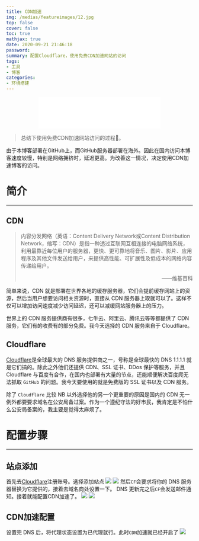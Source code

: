 ```yaml
---
title: CDN加速
img: /medias/featureimages/12.jpg
top: false
cover: false
toc: true
mathjax: true
date: 2020-09-21 21:46:18
password:
summary: 配置Cloudflare，使用免费CDN加速网站的访问
tags:
- 工具
- 博客
categories:
- 环境搭建
---
```

<div align="middle"><iframe frameborder="no" border="0" marginwidth="0" marginheight="0" width=330 height=86 src="//music.163.com/outchain/player?type=2&id=538788&auto=1&height=66"></iframe></div>

>总结下使用免费CDN加速网站访问的过程👀。

由于本博客部署在GitHub上，而GitHub服务器部署在海外。因此在国内访问本博客速度较慢，特别是网络拥挤时，延迟更高。为改善这一情况，决定使用CDN加速博客的访问。

# 简介
---
## CDN
>内容分发网络（英语：Content Delivery Network或Content Distribution Network，缩写：CDN）是指一种透过互联网互相连接的电脑网络系统，利用最靠近每位用户的服务器，更快、更可靠地将音乐、图片、影片、应用程序及其他文件发送给用户，来提供高性能、可扩展性及低成本的网络内容传递给用户。
><p align="right">——维基百科</p>

简单来说，CDN 就是部署在世界各地的缓存服务器，它们会提前缓存网站上的资源，然后当用户想要访问相关资源时，直接从 CDN 服务器上取就可以了。这样不仅可以增加访问速度减少访问延迟，还可以减缓网站服务器上的压力。

世界上的 CDN 服务提供商有很多，七牛云、阿里云、腾讯云等等都提供了 CDN 服务，它们有的收费有的部分免费。我今天选择的 CDN 服务来自于 Cloudflare。
## Cloudflare

[Cloudflare](https://dash.cloudflare.com/)是全球最大的 DNS 服务提供商之一，号称是全球最快的 DNS 1.1.1.1 就是它们搞的。除此之外他们还提供 CDN、SSL 证书、DDos 保护等服务，并且 Cloudflare 与百度有合作，在国内也部署有大量的节点，还能顺便解决百度爬无法抓取 `GitHub` 的问题。我今天要使用的就是免费版的 SSL 证书以及 CDN 服务。

除了 `Cloudflare` 比较 NB 以外选择他的另一个更重要的原因是国内的 CDN 无一例外都要要求域名在公安局备过案。作为一个遵纪守法的好市民，我肯定是不怕什么公安局备案的，我主要是觉得太麻烦了。
# 配置步骤
---
## 站点添加

首先去[Cloudflare](https://dash.cloudflare.com/)注册账号。选择添加站点
![](1.png)
![](2.png)
然后`CF`会要求将你的 DNS 服务器替换为它提供的，接着去域名商处设置一下。 DNS 更新完之后`CF`会发送邮件通知。接着就能配置CDN加速了。
![](3.png)
![](4.png)

## CDN加速配置
设置完 DNS 后，将代理状态设置为已代理就行。此时`CDN`加速就已经开启了
![](5.png)

